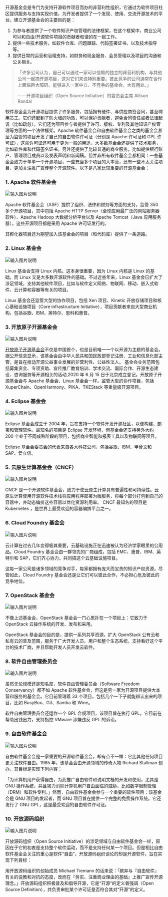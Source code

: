 开源基金会是专门为支持开源软件项目而办的非营利性组织，它通过为软件项目社区提供服务与支持实现价值，为开发者提供了一个发现、使用、交流开源技术的平台。建立开源基金会的主要目的是：

1. 为参与者提供了一个软件知识产权管理的法律框架，在这个框架中，商业公司可以和自由/开源软件项目的贡献者和谐的在一起工作。
2. 提供一些技术服务，如软件仓库、问题跟踪、代码签署证书、以及技术指导等。
3. 提供日常的运营和治理支持，如财务和现金服务、会员管理以及项目的沟通和公关相关。

>「许多公司认为，自己可以通过一家可以信赖的独立的非营利机构，与其他公司一起搞开源项目，这对它们来说特别重要。彼此竞争的公司通常在合作上面临巨大障碍。能够进入一家中立、不竞争的基金会，大有用处。」
>
> ——开源项目组织（Open Source Initiative）的委员会主席 Allison Randal 

软件基金会为开源项目提供了许多服务，包括拥有硬件、与供应商签合同，甚至聘用员工。它们还起到了防火墙的功效，可以保护贡献者，避免合同责任或者法律起诉（比如疏忽）。它们还为项目参与者提供了许可、版权、专利及其他知识产权管理等方面的一个法律框架。Apache 软件基金会和自由软件基金会之类的基金会甚至为监管的项目开发了自己的自由软件许可证（分别是 Apache 许可证和 GPL 许可证），这些许可证还可用于更为一般的用途。大多数基金会还提供了技术服务，比如软件库和代码签名证书，另外还提供了比较普通的商业服务，比如提供银行账户、管理项目成员以及发表声明和新闻稿。但并非所有软件基金会都相同：一些基金会致力于单单一个开源项目，一些充当多个项目的大本营，还有一些不太关注项目，更加关注推广宣传整个开源软件。以下是八家比较重要的开源基金会：
    


### 1. Apache 软件基金会
        
![输入图片说明](https://images.gitee.com/uploads/images/2020/1204/184105_3963f1ac_5406987.jpeg "1.jpeg")
         
Apache 软件基金会（ASF）提供了组织、法律和财务等方面的支持，监管 350 多个开源项目，其中包括 Apache HTTP Server（全球应用最广泛的网站服务器软件）、Apache Hadoop 大数据分析平台以及 Apache Tomcat（Java 应用服务器）。这些开源项目都是采用 Apache 许可证发行的。
        
其孵化器项目还为期望加入该基金会的项目（和代码库）提供了一条道路。
    
    
### 2. Linux 基金会
        
![输入图片说明](https://images.gitee.com/uploads/images/2020/1204/190041_d97025e2_5694891.png "屏幕截图.png")
        
Linux 基金会支持 Linux 内核。这本身很重要，因为 Linux 内核是 Linux 的基础，而 Linux 又是大多数开源软件的基础。不过近些年来，Linux 基金会已扩大了涉足领域，支持其他软件项目，比如与软件定义网络、物联网、移动、嵌入式软件、云计算和容器等有关的项目。
        
Linux 基金会还监管大型的协作项目，包括 Xen 项目、Kinetic 开放存储项目和核心基础设施项目（Core infrastructure Initiative），项目贡献者来自大型商业机构，包括谷歌、IBM、英特尔、思科和惠普。

    
### 3. 开放原子开源基金会

![输入图片说明](https://images.gitee.com/uploads/images/2020/1204/190225_2ad60ba9_5694891.png "屏幕截图.png")

[开放原子开源基金会](https://www.openatom.org/)不仅是中国首个，也是目前唯一一个以开源为主题的基金会。据公开信息显示，该基金会由中华人民共和国民政部登记注册、工业和信息化部主管，是旨在推动开源公益事业发展的非营利性、公益性法人。 基金会业务范围包括募集资金、专项资助、宣传推广教育培训、学术交流、国际合作、开源生态建设、咨询服务等开源相关的活动,2020 年 6 月 15 日于北京成立登记。开放原子开源基金会与 Apache 基金会、Linux 基金会一样。监管大型的协作项目，包括 XuperChain、OpenHarmony、PIKA、TKEStack 等重量级开源项目。



### 4. Eclipse 基金会
        
![输入图片说明](https://images.gitee.com/uploads/images/2020/1204/184138_28edf92b_5406987.jpeg "3.jpeg")

Eclipse 基金会成立于 2004 年，旨在支持一个软件开发开源社区，以便构建、部署和管理软件。最知名的项目是 Eclipse 开发环境，但基金会还支持另外大约 200 个处于不同成熟阶段的项目，包括商业智能和报表工具以及物联网等项目。
        
Eclipse 基金会委员会的代表来自各大科技公司，包括谷歌、IBM、甲骨文和 SAP、爱立信。
    

### 5. 云原生计算基金会（CNCF）
![输入图片说明](https://images.gitee.com/uploads/images/2020/1204/185019_43cb87e5_5406987.png "CNCF.png")  
  
CNCF 是一个开源软件基金会，致力于使云原生计算具有普遍性和可持续性。云原生计算使用开源软件技术栈将应用程序部署为微服务，将每个部分打包到自己的容器中，并动态编排这些容器以优化资源利用率。 CNCF 最知名的项目是 Kubernetes ，是世界上最受欢迎的容器编排平台之一。        
    
### 6. Cloud Foundry 基金会
       
![输入图片说明](https://images.gitee.com/uploads/images/2020/1204/185648_79e99440_5406987.jpeg "5.jpeg")
        
云计算在过去几年变得极其重要，云基础设施正在迅速被认为经济学家眼里的公用品。Cloud Foundry 基金会由一群领先的厂商组成，包括 EMC、惠普、IBM、英特尔和 SAP，它们齐心协力，共同搞这个云基础设施项目。
        
这每一家公司是诸多领域的竞争对手，每家都拥有庞大而宝贵的知识产权资源。尽管如此，Cloud Foundry 基金会还是让它们可以彼此合作，不必担心危及彼此的竞争地位。
    
### 7. OpenStack 基金会
         
![输入图片说明](https://images.gitee.com/uploads/images/2020/1204/185706_6c3d4653_5406987.jpeg "6.jpeg")  
        
不像上述基金会，OpenStack 基金会一门心思扑在一个项目上：它致力于 OpenStack 云操作系统的开发、发布和采用。
        
OpenStack 基金会的目的是，提供一系列共享资源，扩大 OpenStack 公有云和私有云的普及范围，服务于广大开发人员、用户和整个生态系统，支持看好这个平台的技术厂商，并且帮助开发人员开发云软件。
     

### 8. 软件自由管理委员会
        
![输入图片说明](https://images.gitee.com/uploads/images/2020/1204/185728_2a4fd21a_5406987.jpeg "7.jpeg")
        
虽然无论规模还是知名度，软件自由管理委员会（Software Freedom Conservancy）都不如 Apache 软件基金会，但这是另一家为开源项目提供大本营和服务的基金会。它目前管理着
 33 个项目，包括几个一下子就能辨认出来的项目，比如 BusyBox、Git、Samba 和 Wine。
        
软件自由管理委员会还运作一个 GPL 合规项目，该项目旨在执行 GPL。它目前在帮助出钱出力，支持指控 VMware 涉嫌违反 GPL 的诉讼。


### 9. 自由软件基金会
        
![输入图片说明](https://images.gitee.com/uploads/images/2020/1204/185744_24f8e47b_5406987.jpeg "8.jpeg")  
        
自由软件基金会是一家重要的开源软件基金会，却有点不一样：它比其他任何项目更关注软件自由。1985 年，该基金会由开源领域的传奇人物 Richard Stallman 创办，其目标是实现下列内容：
      
「为计算机用户获得自由，为此推广自由软件和说明文档的开发和使用，尤其是 GNU 操作系统，并且竭力消除计算机用户自由面临的威胁，比如数字限制管理（DRM）和软件专利。」然而，自由软件基金会参与一个重要的软件项目：该基金会是 GNU 项目的发起者，而 GNU 项目旨在提供一个完整的免费操作系统。它还发行了 GNU GPL，这是最受欢迎的自由软件许可证。
    
### 10. 开放源码组织
        
![输入图片说明](https://images.gitee.com/uploads/images/2020/1204/185756_8c42cddf_5406987.jpeg "9.jpeg")  
      
开放源码组织（Open Source Initiative）的涉足领域与自由软件基金会一样，原因在于它的初衷是支持整个软件运动，而不是支持任何某一个项目。但是相比自由软件基金会关注的重心是软件“自由”，开放源码组织谈论的却是开源软件，旨在实现下列目标：
        
用开放源码组织的创始成员 Michael Tiemann 的话来说：「摈弃与『自由软件』有关的说教和对抗的态度，改而在『务实、注重商业理由的基础』上推广宣传开源理念。」开放源码组织积极普及和倡导开源，它是“开源“的定义者强调（Open Source Definition），并负责审批某个许可证是否符合其对“开源”的定义。
